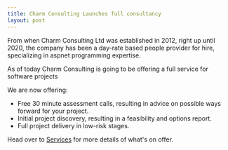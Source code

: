 ```yaml
---
title: Charm Consulting Launches full consultancy
layout: post
---
```


From when Charm Consulting Ltd was established in 2012, right up until 2020, the company has been a day-rate based people provider for hire, specializing in aspnet programming expertise.

As of today Charm Consulting is going to be offering a full service for software projects

We are now offering:

* Free 30 minute assessment calls, resulting in advice on possible ways forward for your project.
* Initial project discovery, resulting in a feasibility and options report.
* Full project delivery in low-risk stages.

Head over to [Services](/services) for more details of what's on offer.
